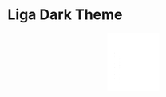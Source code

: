 # Liga Dark Theme

<p align="center">
  <a href="" target="_blank"><img src="./assets/liga-logo.png"/></a>
</p>